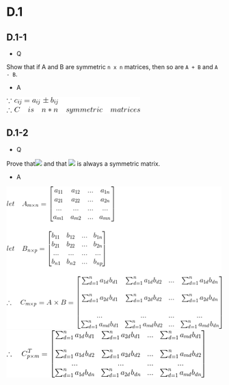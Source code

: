 # D.1

## D.1-1

*  Q

Show that if A and B are symmetric `n x n` matrices, then so are `A + B` and `A - B`.

*  A

![](https://github.com/KnewHow/FPAlgorithms/blob/master/problem-solution/D-matrices/img/D.1-1-a.gif?raw=true)

## D.1-2

*  Q

Prove that![](http://latex.codecogs.com/gif.latex?\(AB\)^T=B^TA^T) and that ![](http://latex.codecogs.com/gif.latex?A^TA) is always a symmetric matrix.

*  A

![](https://github.com/KnewHow/FPAlgorithms/blob/master/problem-solution/D-matrices/img/D.1-2-a-1.gif?raw=true)
![](https://github.com/KnewHow/FPAlgorithms/blob/master/problem-solution/D-matrices/img/D.1-2-a-2.gif?raw=true)
